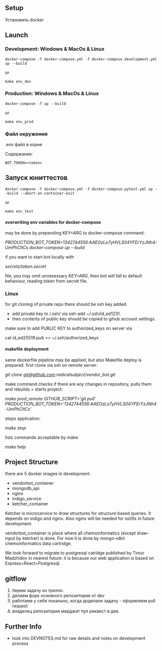 ## Setup

Установить docker

## Launch 

### Development: Windows & MacOs & Linux

```
docker-compose -f docker-compose.yml -f docker-compose.development.yml up --build
```
or

```
make env_dev
```

### Production: Windows & MacOs & Linux

```
docker-compose -f up --build
```

or 

```
make env_prod
```

### Файл окружения

.env файл в корне

Содержание:

```
BOT_TOKEN=<token>
```

## Запуск юниттестов

```
docker-compose -f docker-compose.yml -f docker-compose.pytest.yml up --build --abort-on-container-exit
```

or 

```
make env_test
```


#### overwriting env variables for docker-compose 
may be done by prepending KEY=ARG to docker-compose command:

_PRODUCTION_BOT_TOKEN=1342744556:AAEOzLo7yHVLS04YFErYzJNh4-UmPhCltCs docker-compose up --build_

if you want to start bot locally with

_secrets/token.secret_

file, you may omit unnesessary _KEY=ARG_, then bot will fall to default behaviour, reading token from secret file.

### Linux
for git cloning of private repo there should be ssh key added. 
- add private key to /.ssh/ via ssh-add ~/.ssh/id_ed1231.
- then contents of public key should be copied to gihub account settings.

make sure to add PUBLIC KEY to authorized_keys on server via  

cat id_ed25519.pub >> ~/.ssh/authorized_keys
#### makefile deployment 
same dockerfile pipeline may be applied, but also Makefile deploy is prepared.
first clone via ssh on remote server:

_git clone git@github.com:radicalsubject/vendor_bot.git_

make command checks if there are any changes in repository, pulls them and rebuilds + starts project:

_make prod_remote GITHUB_SCRIPT='git pull' PRODUCTION_BOT_TOKEN='1342744556:AAEOzLo7yHVLS04YFErYzJNh4-UmPhCltCs'_

stops application:

_make stop_

lists commands acceptable by make:

_make help_

## Project Structure
there are 5 docker images in development.
- vendorbot_container
- mongodb_api
- nginx
- indigo_service
- ketcher_container

Ketcher is microcervice to draw structures for structure based queries. It depends on indigo and nginx.
Also nginx will be needed for ssl/tls in future development.

vendorbot_container is place where all chemoinformatics (except draw-input by ketcher) is done. For now it is done by mongo-rdkit chemoinformatics data cartridge. 

We look forward to migrate to postgresql catridge published by Timur Madzhidov in nearest future: it is because our web application is based on Express+React+Postgresql.

## gitflow
1. берем задачу из трелло. 
2. делаем форк основного репозитория от dev
3. работаем у себя локально, когда доделали задачу - оформляем pull request
4. владелец репозитория мерджит пул реквест в дев. 

## Further Info
- look into DEVNOTES.md for raw details and notes on development process
